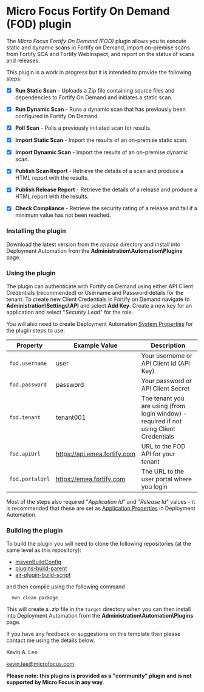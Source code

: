# Micro Focus Fortify On Demand (FOD) plugin

The _Micro Focus Fortify On Demand (FOD)_ plugin allows you to execute static and dynamic scans in 
Fortify on Demand, import on-premise scans from Fortify SCA and Fortify WebInspect, and report on the 
status of scans and releases. 

This plugin is a work in progress but it is intended to provide the following steps:

* [x] **Run Static Scan** - Uploads a Zip file containing source files and dependencies to Fortify On Demand and initiates a static scan.
* [x] **Run Dynamic Scan** - Runs a dynamic scan that has previously been configured in Fortify On Demand.
* [x] **Poll Scan** - Polls a previously initiated scan for results.
* [x] **Import Static Scan** - Import the results of an on-premise static scan.
* [x] **Import Dynamic Scan** - Import the results of an on-premise dynamic scan.
* [x] **Publish Scan Report** - Retrieve the details of a scan and produce a HTML report with the results.
* [x] **Publish Release Report** - Retrieve the details of a release and produce a HTML report with the results.
* [x] **Check Compliance** - Retrieve the security rating of a release and fail if a minimum value has not been reached.


### Installing the plugin
 
Download the latest version from the _release_ directory and install into Deployment Automation from the 
**Administration\Automation\Plugins** page.

### Using the plugin

The plugin can authenticate with Fortify on Demand using either API Client Credentials (recommended) or Username and Password
details for the tenant. To create new Client Credentials in Fortify on Demand navigate to **Administration\Settings\API** and
select **Add Key**. Create a new key for an application and select "_Security Lead_" for the role. 

You will also need to create Deployment Automation 
[System Properties](http://help.serena.com/doc_center/sra/ver6_3/sda_help/sra_adm_sys_properties.html) for the
plugin steps to use:

 | Property | Example Value | Description |
 | -------- | ------------- | ----------- |
 |`fod.username`| user | Your username or API Client Id (API Key) |
 |`fod.password`| password | Your password or API Client Secret |
 |`fod.tenant`| tenant001 | The tenant you are using (from login window) - required if not using Client Credentials |
 |`fod.apiUrl`| https://api.emea.fortify.com | URL to the FOD API for your tenant |
 |`fod.portalUrl`| https://emea.fortify.com | The URL to the user portal where you login |

Most of the steps also required "_Application Id_" and "_Release Id_" values - it is recommended that these are set as
[Application Properties](http://help.serena.com/doc_center/sra/ver6_3_1/sda_help/ProcConfAppPropNew.html) in Deployment Automation.
 
### Building the plugin

To build the plugin you will need to clone the following repositories (at the same level as this repository):

 - [mavenBuildConfig](https://github.com/sda-community-plugins/mavenBuildConfig)
 - [plugins-build-parent](https://github.com/sda-community-plugins/plugins-build-parent)
 - [air-plugin-build-script](https://github.com/sda-community-plugins/air-plugin-build-script)
 
 and then compile using the following command
 ```
   mvn clean package
 ```  

This will create a _.zip_ file in the `target` directory when you can then install into Deployment Automation
from the **Administration\Automation\Plugins** page.

If you have any feedback or suggestions on this template then please contact me using the details below.

Kevin A. Lee

kevin.lee@microfocus.com

**Please note: this plugins is provided as a "community" plugin and is not supported by Micro Focus in any way**.
